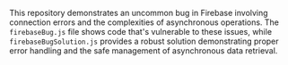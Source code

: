 This repository demonstrates an uncommon bug in Firebase involving connection errors and the complexities of asynchronous operations.  The `firebaseBug.js` file shows code that's vulnerable to these issues, while `firebaseBugSolution.js` provides a robust solution demonstrating proper error handling and the safe management of asynchronous data retrieval.